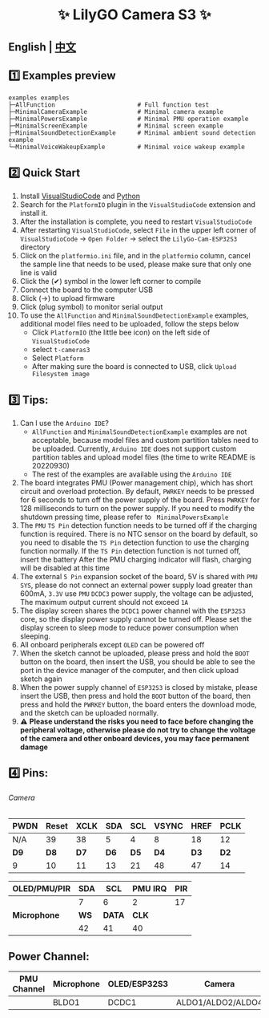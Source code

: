 <h1 align = "center">✨ LilyGO Camera S3 ✨</h1>

## **English | [中文](README_CN.MD)**

## 1️⃣ Examples preview

````
examples examples
├─AllFunction                       # Full function test
├─MinimalCameraExample              # Minimal camera example
├─MinimalPowersExample              # Minimal PMU operation example
├─MinimalScreenExample              # Minimal screen example
├─MinimalSoundDetectionExample      # Minimal ambient sound detection example
└─MinimalVoiceWakeupExample         # Minimal voice wakeup example
````

## 2️⃣ Quick Start

1. Install [VisualStudioCode](https://code.visualstudio.com/) and [Python](https://www.python.org/)
2. Search for the `PlatformIO` plugin in the `VisualStudioCode` extension and install it.
3. After the installation is complete, you need to restart `VisualStudioCode`
4. After restarting `VisualStudioCode`, select `File` in the upper left corner of `VisualStudioCode` -> `Open Folder` -> select the `LilyGo-Cam-ESP32S3` directory
5. Click on the `platformio.ini` file, and in the `platformio` column, cancel the sample line that needs to be used, please make sure that only one line is valid
6. Click the (✔) symbol in the lower left corner to compile
7. Connect the board to the computer USB
8. Click (→) to upload firmware
9. Click (plug symbol) to monitor serial output
10. To use the `AllFunction` and `MinimalSoundDetectionExample` examples, additional model files need to be uploaded, follow the steps below
    - Click `PlatformIO` (the little bee icon) on the left side of `VisualStudioCode`
    - select `t-cameras3`
    - Select `Platform`
    - After making sure the board is connected to USB, click `Upload Filesystem image`


## 3️⃣ Tips:

1. Can I use the `Arduino IDE`?
    - `AllFunction` and `MinimalSoundDetectionExample` examples are not acceptable, because model files and custom partition tables need to be uploaded. Currently, `Arduino IDE` does not support custom partition tables and upload model files (the time to write README is 20220930)
    - The rest of the examples are available using the `Arduino IDE`
2. The board integrates PMU (Power management chip), which has short circuit and overload protection. By default, `PWRKEY` needs to be pressed for 6 seconds to turn off the power supply of the board. Press `PWRKEY` for 128 milliseconds to turn on the power supply. If you need to modify the shutdown pressing time, please refer to ` MinimalPowersExample`
3. The `PMU` `TS Pin` detection function needs to be turned off if the charging function is required. There is no NTC sensor on the board by default, so you need to disable the `TS Pin` detection function to use the charging function normally. If the `TS Pin` detection function is not turned off, insert the battery After the PMU charging indicator will flash, charging will be disabled at this time
4. The external `5 Pin` expansion socket of the board, 5V is shared with `PMU` `SYS`, please do not connect an external power supply load greater than 600mA, `3.3V` use `PMU` `DCDC3` power supply, the voltage can be adjusted, The maximum output current should not exceed `1A`
5. The display screen shares the `DCDC1` power channel with the `ESP32S3` core, so the display power supply cannot be turned off. Please set the display screen to sleep mode to reduce power consumption when sleeping.
6. All onboard peripherals except `OLED` can be powered off
7. When the sketch cannot be uploaded, please press and hold the `BOOT` button on the board, then insert the USB, you should be able to see the port in the device manager of the computer, and then click upload sketch again
8. When the power supply channel of `ESP32S3` is closed by mistake, please insert the USB, then press and hold the `BOOT` button of the board, then press and hold the `PWRKEY` button, the board enters the download mode, and the sketch can be uploaded normally.
9. ⚠ **Please understand the risks you need to face before changing the peripheral voltage, otherwise please do not try to change the voltage of the camera and other onboard devices, you may face permanent damage**

## 4️⃣ Pins:

###### Camera

| PWDN   | Reset  | XCLK   | SDA    | SCL    | VSYNC  | HREF   | PCLK   |
| ------ | ------ | ------ | ------ | ------ | ------ | ------ | ------ |
| N/A    | 39     | 38     | 5      | 4      | 8      | 18     | 12     |
| **D9** | **D8** | **D7** | **D6** | **D5** | **D4** | **D3** | **D2** |
| 9      | 10     | 11     | 13     | 21     | 48     | 47     | 14     |


| OLED/PMU/PIR   | SDA    | SCL      | PMU IRQ | PIR |
| -------------- | ------ | -------- | ------- | --- |
|                | 7      | 6        | 2       | 17  |
| **Microphone** | **WS** | **DATA** | **CLK** |     |
|                | 42     | 41       | 40      |     |

## Power Channel:

| PMU Channel | Microphone | OLED/ESP32S3 | Camera            | Pir   |
| ----------- | ---------- | ------------ | ----------------- | ----- |
|             | BLDO1      | DCDC1        | ALDO1/ALDO2/ALDO4 | ALDO3 |